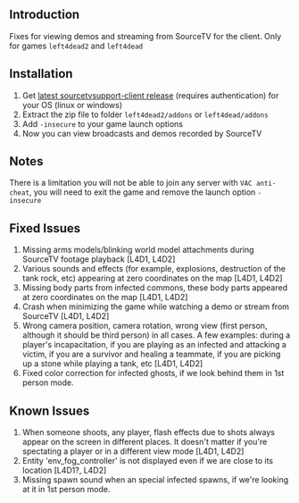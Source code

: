 Introduction
------
Fixes for viewing demos and streaming from SourceTV for the client. Only for games `left4dead2` and `left4dead`

Installation
------
1. Get [latest sourcetvsupport-client release](https://github.com/A1mDev/sourcetvsupport-client/actions) (requires authentication) for your OS (linux or windows)
2. Extract the zip file to folder `left4dead2/addons` or `left4dead/addons`
3. Add `-insecure` to your game launch options
4. Now you can view broadcasts and demos recorded by SourceTV

Notes
------
There is a limitation you will not be able to join any server with `VAC anti-cheat`, you will need to exit the game and remove the launch option `-insecure`

Fixed Issues
------
1) Missing arms models/blinking world model attachments during SourceTV footage playback [L4D1, L4D2]
2) Various sounds and effects (for example, explosions, destruction of the tank rock, etc) appearing at zero coordinates on the map  [L4D1, L4D2]
3) Missing body parts from infected commons, these body parts appeared at zero coordinates on the map [L4D1, L4D2]
5) Crash when minimizing the game while watching a demo or stream from SourceTV [L4D1, L4D2]
7) Wrong camera position, camera rotation, wrong view (first person, although it should be third person) in all cases. A few examples: during a player's incapacitation, if you are playing as an infected and attacking a victim, if you are a survivor and healing a teammate, if you are picking up a stone while playing a tank, etc [L4D1, L4D2]
8) Fixed color correction for infected ghosts, if we look behind them in 1st person mode.

Known Issues
------
1) When someone shoots, any player, flash effects due to shots always appear on the screen in different places. It doesn't matter if you're spectating a player or in a different view mode [L4D1, L4D2]
2) Entity 'env_fog_controller' is not displayed even if we are close to its location [L4D1?, L4D2]
3) Missing spawn sound when an special infected spawns, if we're looking at it in 1st person mode.
